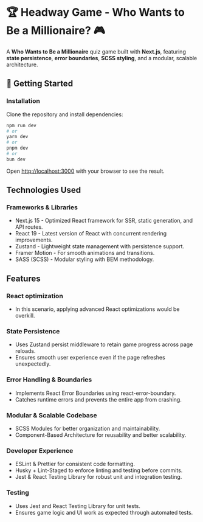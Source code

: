# 🏆 Headway Game - Who Wants to Be a Millionaire? 🎮

A **Who Wants to Be a Millionaire** quiz game built with **Next.js**, featuring **state persistence**, **error boundaries**, **SCSS styling**, and a modular, scalable architecture.

## 🚀 Getting Started

### **Installation**
Clone the repository and install dependencies:

```bash
npm run dev
# or
yarn dev
# or
pnpm dev
# or
bun dev
```

Open [http://localhost:3000](http://localhost:3000) with your browser to see the result.

## Technologies Used
### Frameworks & Libraries
* Next.js 15 - Optimized React framework for SSR, static generation, and API routes.
* React 19 - Latest version of React with concurrent rendering improvements.
* Zustand - Lightweight state management with persistence support.
* Framer Motion - For smooth animations and transitions.
* SASS (SCSS) - Modular styling with BEM methodology.

## Features

### React optimization
* In this scenario, applying advanced React optimizations would be overkill.

### State Persistence
* Uses Zustand persist middleware to retain game progress across page reloads.
* Ensures smooth user experience even if the page refreshes unexpectedly.

### Error Handling & Boundaries
* Implements React Error Boundaries using react-error-boundary.
* Catches runtime errors and prevents the entire app from crashing.

### Modular & Scalable Codebase
* SCSS Modules for better organization and maintainability.
* Component-Based Architecture for reusability and better scalability.

### Developer Experience
* ESLint & Prettier for consistent code formatting.
* Husky + Lint-Staged to enforce linting and testing before commits.
* Jest & React Testing Library for robust unit and integration testing.

### Testing
* Uses Jest and React Testing Library for unit tests.
* Ensures game logic and UI work as expected through automated tests.
